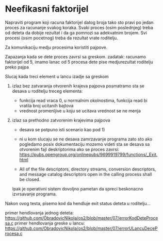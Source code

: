 # Neefikasni faktorijel

Napraviti program koji racuna faktorijel datog broja tako sto pravi po jedan proces za racunanje svakog koraka. Svaki proces (osim poslednjeg) treba od deteta da dobije rezultat i da ga pomnozi sa adekvatnim brojem. Svi procesi (osim pocetnog) treba da rezultat vrate roditelju.

Za komunikaciju medju procesima koristiti pajpove.

Zapazanja kada se dete proces zavrsi sa greskom.
zadatak: racunamo faktorijel od 5, imamo lanac od 5 procesa
dete pise medjurezultat roditelju preko pajpa

Slucaj kada treci element u lancu izadje sa greskom
1) izlaz bez zatvaranja otvorenih krajeva pajpova
    posmatramo sta se desava u roditelju treceg elementa:
      - funkcija read vraca 0,
      u normalnim okolnostima, funkcija read bi vratila broj ucitanih bajtova
      - vrednost promenljive u koju se ucitava vrednost se ne menja
2) izlaz sa prethodno zatvorenim krajevima pajpova
    - desava se potpuno isti scenario kao pod 1)
    - ni u kom slucaju se ne desava zamrzavanje programa
    zato sto ako pogledamo posix dokumentaciju mozemo videti sta se desava sa otvorenim fajl deskriptorima ako se proces zavrsi:
    https://pubs.opengroup.org/onlinepubs/9699919799/functions/_Exit.html

    - All of the file descriptors, directory streams, conversion descriptors, and message catalog descriptors open in the calling process shall be closed.

    Ipak je operativni sistem dovoljno pametan da spreci beskonacno izvrsavanje programa.

Nakon ovog testa, pisemo kod da hendluje exit status deteta u roditelju...

primer hendlovanja jednog deteta: https://github.com/ObradovicNikola/os2/blob/master/07/errorKodDeteProcesa.c
primer hendlovanja greske u lancu: https://github.com/ObradovicNikola/os2/blob/master/07/errorULancuDeceProcesa.c

